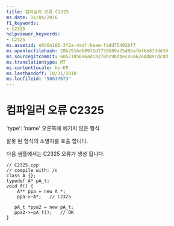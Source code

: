 ```yaml
---
title: 컴파일러 오류 C2325
ms.date: 11/04/2016
f1_keywords:
- C2325
helpviewer_keywords:
- C2325
ms.assetid: e6b0a186-3f2a-4adf-beae-fadd75492bf7
ms.openlocfilehash: 28b291bd68971d7759589a75d8bafbf6e873dd39
ms.sourcegitcommit: 6052185696adca270bc9bdbec45a626dd89cdcdd
ms.translationtype: MT
ms.contentlocale: ko-KR
ms.lasthandoff: 10/31/2018
ms.locfileid: "50637673"
---
```

# <a name="compiler-error-c2325"></a>컴파일러 오류 C2325

'type': 'name' 오른쪽에 예기치 않은 형식

잘못 된 형식의 소멸자를 호출 합니다.

다음 샘플에서는 C2325 오류가 생성 됩니다.

```
// C2325.cpp
// compile with: /c
class A {};
typedef A* pA_t;
void f() {
    A** ppa = new A *;
    ppa->~A*;   // C2325

   pA_t *ppa2 = new pA_t;
   ppa2->~pA_t();   // OK
}
```